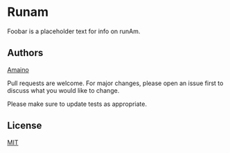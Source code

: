 # Runam
Foobar is a placeholder text for info on runAm.

## Authors

[Amaino](#https://www.github.com/amainooti)

Pull requests are welcome. For major changes, please open an issue first
to discuss what you would like to change.

Please make sure to update tests as appropriate.

## License

[MIT](https://choosealicense.com/licenses/mit/)

